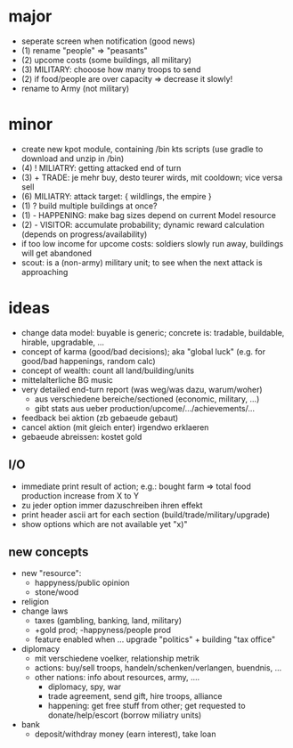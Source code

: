 
# major

* seperate screen when notification (good news)
* (1) rename "people" => "peasants"
* (2) upcome costs (some buildings, all military)
* (3) MILITARY: chooose how many troops to send
* (2) if food/people are over capacity => decrease it slowly!
* rename to Army (not military)

# minor

* create new kpot module, containing /bin kts scripts (use gradle to download and unzip in /bin)
* (4) ! MILIATRY: getting attacked end of turn
* (3) + TRADE: je mehr buy, desto teurer wirds, mit cooldown; vice versa sell
* (6) MILIATRY: attack target: { wildlings, the empire }
* (1) ? build multiple buildings at once?
* (1) - HAPPENING: make bag sizes depend on current Model resource
* (2) - VISITOR: accumulate probability; dynamic reward calculation (depends on progress/availability)
* if too low income for upcome costs: soldiers slowly run away, buildings will get abandoned
* scout: is a (non-army) military unit; to see when the next attack is approaching

# ideas

* change data model: buyable is generic; concrete is: tradable, buildable, hirable, upgradable, ...
* concept of karma (good/bad decisions); aka "global luck" (e.g. for good/bad happenings, random calc)
* concept of wealth: count all land/building/units
* mittelalterliche BG music
* very detailed end-turn report (was weg/was dazu, warum/woher)
    - aus verschiedene bereiche/sectioned (economic, military, ...)
    - gibt stats aus ueber production/upcome/.../achievements/...
* feedback bei aktion (zb gebaeude gebaut)
* cancel aktion (mit gleich enter) irgendwo erklaeren
* gebaeude abreissen: kostet gold

## I/O

* immediate print result of action; e.g.: bought farm => total food production increase from X to Y
* zu jeder option immer dazuschreiben ihren effekt
* print header ascii art for each section (build/trade/military/upgrade)
* show options which are not available yet "x)"

## new concepts

* new "resource": 
    - happyness/public opinion
    - stone/wood
* religion
* change laws
    - taxes (gambling, banking, land, military)
    - +gold prod; -happyness/people prod
    - feature enabled when ... upgrade "politics" + building "tax office"
* diplomacy
    * mit verschiedene voelker, relationship metrik
    * actions: buy/sell troops, handeln/schenken/verlangen, buendnis, ...
    * other nations: info about resources, army, ....
        - diplomacy, spy, war
        - trade agreement, send gift, hire troops, alliance
        - happening: get free stuff from other; get requested to donate/help/escort (borrow miliatry units)
* bank
    - deposit/withdray money (earn interest), take loan

